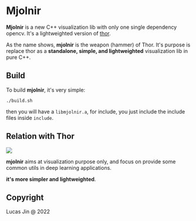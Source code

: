 # Mjolnir

**Mjolnir** is a new C++ visualization lib with only one single dependency opencv. It's a lightweighted version of [thor](https://github.com/jinfagang/thor).

As the name shows, **mjolnir** is the weapon (hammer) of Thor. It's purpose is replace thor as a **standalone, simple, and lightweighted** visualization lib in pure C++.


## Build

To build **mjolnir**, it's very simple:

```
./build.sh
```

then you will have a `libmjolnir.a`, for include, you just include the include files inside `include`.


## Relation with Thor

![](https://camo.githubusercontent.com/eee2093811aff681bb5c8ba0492736b5cb8f99c21babb94b4a969b62a5420c18/68747470733a2f2f73322e617831782e636f6d2f323031392f31312f31352f4d64696738652e706e67)

**mjolnir** aims at visualization purpose only, and focus on provide some common utils in deep learning applications.

**it's more simpler and lightweighted**.


## Copyright

Lucas Jin @ 2022